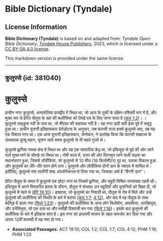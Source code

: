 # Bible Dictionary (Tyndale)

## License Information

**Bible Dictionary (Tyndale)** is based on and adapted from: _Tyndale Open Bible Dictionary_, [Tyndale House Publishers](https://tyndaleopenresources.com/), 2023, which is licensed under a [CC BY-SA 4.0 license](https://creativecommons.org/licenses/by-sa/4.0/legalcode.en).

This markdown version is provided under the same license.



--------------------------------

## कुलुस्से (id: 381040)

कुलुस्से
========

प्राचीन नगर कुलुस्से, अनातोलिया प्रायद्वीप में स्थित था, जो आज के तुर्की के दक्षिण\-पश्चिमी भाग में है, और मुख्य रूप से प्रेरित पौलुस के वहां की कलीसिया को लिखे पत्र के लिए जाना जाता है ([कुल 1:2](https://ref.ly/Col1:2))। । कुलुस्से लाइकुस नदी के पास था, जो मीएंडर की सहायक नदी है। यह नगर छठी सदी ईसा पूर्व में समृद्ध हुआ था। प्राचीन यूनानी इतिहासकार हेरोडोटस के अनुसार, जब फारसी राजा क्षयर्ष कुलुस्से आए, तब यह एक विशाल नगर था। एक अन्य यूनानी इतिहासकार, ज़ेनोफ़न, ने उल्लेख किया कि फारसी साम्राज्य के संस्थापक कुस्रू महान, यूनान जाते समय कुलुस्से से भी पहले गुजरे थे।

कुलुस्से फ्रूगिया नामक क्षेत्र में स्थित था और यह एक व्यापारिक केंद्र था, जो इफिसुस से पूर्व की ओर जाने वाले मुख्य मार्ग के चौराहे पर स्थित था। रोमी काल में, उत्तर की ओर पिरगमुन जाने वाली सड़क का स्थानांतरण हुआ, जिससे लौदीकिया, जो कुलुस्से से 10 मील (16 किलोमीटर) दूर था, उसका विकास हुआ और कुलुस्से का धीरे\-धीरे पतन होने लगा। कुलुस्से और लौदीकिया दोनों ऊन के व्यापार में शामिल थे। इसीलिए, कुलुस्से नाम लातीनी शब्द *कोलोस्सिनस* से लिया गया था, जिसका अर्थ है "बैंगनी ऊन"।

प्रेरित पौलुस के समय में कुलुस्से एक छोटा नगर था जिसमें फ्रूगिया, और यहूदी मिश्रित जनसंख्या रहती थी। इफिसुस में अपने विस्तारित प्रवास के दौरान, पौलुस ने संभवतः उन यहूदियों और यूनानियों को शिक्षा दी, जो कुलुस्से में रहते थे ([प्रेरि 19:10](https://ref.ly/Acts19:10))। इपफ्रास, जो कुलुस्से का निवासी था, पौलुस से रोम में मिले और उन्हें कुलुस्से की कलीसिया की स्थिति के बारे में बताया ([कुल 1:7](https://ref.ly/Col1:7); [4:12](https://ref.ly/Col4:12)), और बाद में वह पौलुस के साथ बंदीगृह में डाला गया ([फिले 1:23](https://ref.ly/Phlm1:23))। कुलुस्से की कलीसिया के अन्य लोग फिलेमोन, अफफिया, अरखिप्पुस, और उनेसिमुस, जो एक दास था और मसीही विश्वासी बन गया ([फिले 1:16](https://ref.ly/Phlm1:16))। इसके बाद कुलुस्से की कलीसिया के बारे में इतिहास शांत है। इस नगर को इस्लामी शासन के तहत कमजोर कर दिया गया और अंततः 12वीं शताब्दी में यह नष्ट हो गया।

* **Associated Passages:** ACT 19:10; COL 1:2; COL 1:7; COL 4:12; PHM 1:16; PHM 1:23

